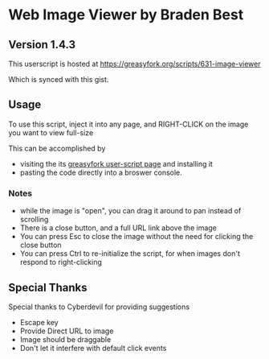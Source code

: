 # Web Image Viewer by Braden Best

## Version 1.4.3

This userscript is hosted at https://greasyfork.org/scripts/631-image-viewer

Which is synced with this gist.

## Usage

To use this script, inject it into any page, and RIGHT-CLICK on the image you want to view full-size

This can be accomplished by

* visiting the its [greasyfork user-script page](https://greasyfork.org/scripts/631-image-viewer) and installing it
* pasting the code directly into a broswer console.

### Notes

* while the image is "open", you can drag it around to pan instead of scrolling
* There is a close button, and a full URL link above the image
* You can press Esc to close the image without the need for clicking the close button
* You can press Ctrl to re-initialize the script, for when images don't respond to right-clicking

## Special Thanks

Special thanks to Cyberdevil for providing suggestions

* Escape key
* Provide Direct URL to image
* Image should be draggable
* Don't let it interfere with default click events
